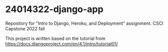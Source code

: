 # 24014322-django-app

Repository for "Intro to Django, Heroku, and Deployment" assignment. CSCI Capstone 2022 fall

This project is written based on the tutorial from
https://docs.djangoproject.com/en/4.1/intro/tutorial01/
